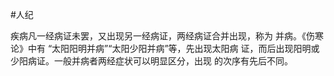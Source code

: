#人纪

疾病凡一经病证未罢，又出现另一经病证，两经病证合并出现，称为 并病。《伤寒论》中有 “太阳阳明并病”“太阳少阳并病”等，先出现太阳病 证，而后出现阳明或少阳病证。一般并病者两经症状可以明显区分，出现 的次序有先后不同。